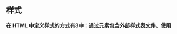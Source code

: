 ## 样式

**在 HTML 中定义样式的方式有3中：通过<link/>元素包含外部样式表文件、使用<style/>元素定义嵌入式样式，以及使用 style 特性定义针对特定元素的样式**

**通过元素的 style 特性可以获取到对应的 style 属性。这个 style 对象是 CSSStyleDeclaration 的实例，包含着通过 HTML 的 style 特性指定的所有样式信息，但不包含于外部样式表或嵌入样式表经层叠而来的样式**

> 对于使用短划线（分隔不同的词汇，例如 background-image）的 CSS 属性名，必须将其转换成驼峰大小写形式，才能通过 JavaScript 来访问。其中 float 需要改写为 cssFloat，在 IE 中需要改为 styleFloat

```
<!DOCTYPE html>
<html lang="en">
<head>
	<meta charset="UTF-8">
	<title>DOM</title>
	<style type="text/css">
		div{
			background-color: black;
		}
	</style>
</head>
<body>
	<div style="width: 200px; height: 200px;border: 1px solid" onclick="bigger(this)"></div>
	<script type="text/javascript">
		// 样式
		var myDiv = document.getElementsByTagName('div')[0];

		console.log(myDiv.style); // 一个CSSStyleDeclaration 对象
		console.log(myDiv.style.backgroundColor); // 为空值，无内容显示
		console.log(myDiv.style.width); // 200px

		console.log(myDiv.style.cssText); // width: 200px; height: 200px; border: 1px solid;
		console.log(myDiv.style.getPropertyValue('width')); // 200px

		myDiv.style.removeProperty('width'); // 删除 width 样式

		function bigger(el){
			el.style.width = '300px'; // 通过 sytle 属性设置样式
		}

	</script>
</body>
</html>
```

> 在标准模式下，所有度量值都必须指定一个度量单位。在混杂模式下，可以将 style.width 设置为"20"，浏览器会假设他是"20px"；但是标准模式下，将 style.width 设置为"20"会导致被忽略 -- 因为没有度量单位。所以最好始终都指定度量单位

### style 对象的属性和方法

- cssText: 获取 style 特性中的 CSS 代码
- length: 元素的 CSS 属性的数量，如方括号语法或 item() 配合使用
- getPropertyValue(propertyName): 返回给定属性的字符串值
- item(index): 返回给定位置的 CSS 属性的名称
- removeProperty(propertyName): 从样式中删除给定属性
- setProperty(propertyName,value,priority): 将给定属性设置为相应的值，并加上优先权标志（"important"或者一个空字符串）
- parentRule: 表示 CSS 信息的 CSSRule 对象
- getPropertyCSSValue(propertyName): 返回包含给定属性值的 CSSValue 对象，CSSValue 对象含有两个参数： cssText 和 cssValueType。其中 cssText 属性的值与 getPropertyValue() 返回的值相同，cssValueType 表示值的类型： 0 表示继承的值，1 表示基本的值，2 表示值列表，3 表示自定义的值
- getPropertyPriority(propertyName): 如果给定的属性使用了 !important 设置，则返回 'important'；否则，返回空字符串

### document.defalutView.getComputedStyle() 方法能获取从其他样式表层叠而来并影响到当前元素的样式信息，返回一个 CSSStyleDeclaration 对象

方法接受两个参数： 要取得计算样式的元素和一个伪元素字符串（例如：'after'）。如果不需要伪元素信息，第二个参数可以是 null。

```
// 省略上面代码
var computedStyle = document.defaultView.getComputedStyle(myDiv,null);
console.log(computedStyle.backgroundColor); // rgba(0,0,0);
```

**IE 不支持该方法，但是 IE 中，每个具有 style 属性的元素还有一个 currentStyle 属性，与 getComputedStyle() 方法返回的对象一样**

> 所有计算的样式都是只读的，不能修改计算后样式对象中的 CSS 属性。此外，计算后的样式也包含属性浏览器内部样式表的样式信息，因此任何具有默认值的 CSS 属性都会表现在计算后的样式中
